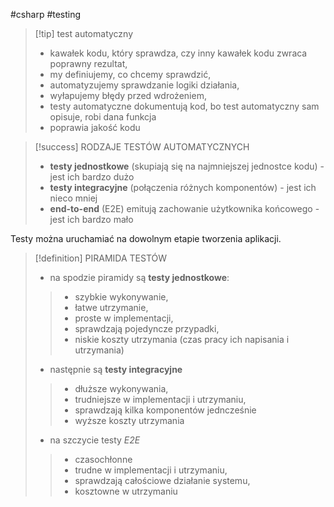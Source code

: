#csharp #testing 

>[!tip] test automatyczny
> - kawałek kodu, który sprawdza, czy inny kawałek kodu zwraca poprawny rezultat,
> - my definiujemy, co chcemy sprawdzić,
> - automatyzujemy sprawdzanie logiki działania,
> - wyłapujemy błędy przed wdrożeniem,
> - testy automatyczne dokumentują kod, bo test automatyczny sam opisuje, robi dana funkcja
> - poprawia jakość kodu

>[!success] RODZAJE TESTÓW AUTOMATYCZNYCH
> - **testy jednostkowe** (skupiają się na najmniejszej jednostce kodu) - jest ich bardzo dużo
> - **testy integracyjne** (połączenia różnych komponentów) - jest ich nieco mniej
> - **end-to-end** (E2E) emitują zachowanie użytkownika końcowego - jest ich bardzo mało

Testy można uruchamiać na dowolnym etapie tworzenia aplikacji.


>[!definition] PIRAMIDA TESTÓW
>- na spodzie piramidy są **testy jednostkowe**:
>> - szybkie wykonywanie,
>> - łatwe utrzymanie,
>> - proste w implementacji,
>> - sprawdzają pojedyncze przypadki,
>> - niskie koszty utrzymania (czas pracy ich napisania i utrzymania)
>
>- następnie są **testy integracyjne**
>> - dłuższe wykonywania,
>> - trudniejsze w implementacji i utrzymaniu,
>> - sprawdzają kilka komponentów jedncześnie
>> - wyższe koszty utrzymania
>
>- na szczycie testy *E2E*
>> - czasochłonne
>> - trudne w implementacji i utrzymaniu,
>> - sprawdzają całościowe działanie systemu,
>> - kosztowne w utrzymaniu


>
>









